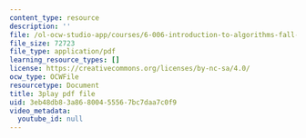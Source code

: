 ```yaml
---
content_type: resource
description: ''
file: /ol-ocw-studio-app/courses/6-006-introduction-to-algorithms-fall-2011/3eb48db83a86800455567bc7daa7c0f9_OQ5jsbhAv_M.pdf
file_size: 72723
file_type: application/pdf
learning_resource_types: []
license: https://creativecommons.org/licenses/by-nc-sa/4.0/
ocw_type: OCWFile
resourcetype: Document
title: 3play pdf file
uid: 3eb48db8-3a86-8004-5556-7bc7daa7c0f9
video_metadata:
  youtube_id: null
---
```

